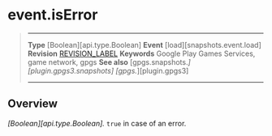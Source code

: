 # event.isError

> --------------------- ------------------------------------------------------------------------------------------
> __Type__              [Boolean][api.type.Boolean]
> __Event__             [load][snapshots.event.load]
> __Revision__          [REVISION_LABEL](REVISION_URL)
> __Keywords__          Google Play Games Services, game network, gpgs
> __See also__          [gpgs.snapshots.*][plugin.gpgs3.snapshots]
>                       [gpgs.*][plugin.gpgs3]
> --------------------- ------------------------------------------------------------------------------------------

## Overview

_[Boolean][api.type.Boolean]._ `true` in case of an error.